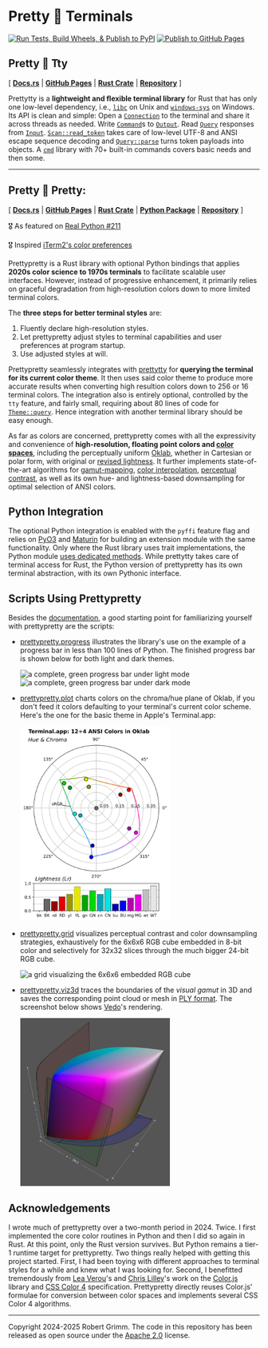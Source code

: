 # Pretty 🌸 Terminals

[![Run Tests, Build Wheels, & Publish to PyPI](https://github.com/apparebit/prettypretty/actions/workflows/ci.yml/badge.svg)](https://github.com/apparebit/prettypretty/actions/workflows/ci.yml)
[![Publish to GitHub Pages](https://github.com/apparebit/prettypretty/actions/workflows/gh-pages.yml/badge.svg)](https://github.com/apparebit/prettypretty/actions/workflows/gh-pages.yml)

## Pretty 🌸 Tty

\[  [**Docs.rs**](https://docs.rs/prettypretty/latest/prettytty/)
| [**GitHub Pages**](https://apparebit.github.io/prettypretty/prettytty/)
| [**Rust Crate**](https://crates.io/crates/prettytty)
| [**Repository**](https://github.com/apparebit/prettypretty)
\]

Prettytty is a **lightweight and flexible terminal library** for Rust that has
only one low-level dependency, i.e., [`libc`](https://crates.io/crates/libc) on
Unix and [`windows-sys`](https://crates.io/crates/windows-sys) on Windows. Its
API is clean and simple: Open a [`Connection`] to the terminal and share it
across threads as needed. Write [`Command`]s to [`Output`]. Read [`Query`]
responses from [`Input`]. [`Scan::read_token`] takes care of low-level UTF-8 and
ANSI escape sequence decoding and [`Query::parse`] turns token payloads into
objects. A [`cmd`] library with 70+ built-in commands covers basic needs and
then some.


[`cmd`]: https://apparebit.github.io/prettypretty/prettytty/cmd/index.html
[`Command`]: https://apparebit.github.io/prettypretty/prettytty/trait.Command.html
[`Connection`]: https://apparebit.github.io/prettypretty/prettytty/struct.Connection.html
[`Input`]: https://apparebit.github.io/prettypretty/prettytty/struct.Input.html
[`Output`]: https://apparebit.github.io/prettypretty/prettytty/struct.Output.html
[`Query`]: https://apparebit.github.io/prettypretty/prettytty/trait.Query.html
[`Query::parse`]: https://apparebit.github.io/prettypretty/prettytty/trait.Query.html#method.parse
[`Scan`]: https://apparebit.github.io/prettypretty/prettytty/trait.Scan.html
[`Scan::read_token`]: https://apparebit.github.io/prettypretty/prettytty/trait.Scan.html#method.read_token

----


## Pretty 🌸 Pretty:

\[  [**Docs.rs**](https://docs.rs/prettypretty/latest/prettypretty/)
| [**GitHub Pages**](https://apparebit.github.io/prettypretty/prettypretty/)
| [**Rust Crate**](https://crates.io/crates/prettypretty)
| [**Python Package**](https://pypi.org/project/prettypretty/)
| [**Repository**](https://github.com/apparebit/prettypretty)
\]

🎖️ As featured on [Real Python #211](https://realpython.com/podcasts/rpp/211/)

🎖️ Inspired [iTerm2's color preferences](https://raw.githubusercontent.com/apparebit/prettypretty/main/docs/figures/iterm2-color-preferences.jpg)

Prettypretty is a Rust library with optional Python bindings that applies
**2020s color science to 1970s terminals** to facilitate scalable user
interfaces. However, instead of progressive enhancement, it primarily relies on
graceful degradation from high-resolution colors down to more limited terminal
colors.

The **three steps for better terminal styles** are:

 1. Fluently declare high-resolution styles.
 2. Let prettypretty adjust styles to terminal capabilities and user preferences at
    program startup.
 3. Use adjusted styles at will.

Prettypretty seamlessly integrates with
[prettytty](https://crates.io/crates/prettytty) for **querying the terminal for
its current color theme**. It then uses said color theme to produce more
accurate results when converting high resultion colors down to 256 or 16
terminal colors. The integration also is entirely optional, controlled by the
`tty` feature, and fairly small, requiring about 80 lines of code for
[`Theme::query`](https://apparebit.github.io/prettypretty/prettypretty/theme/struct.Theme.html#method.query).
Hence integration with another terminal library should be easy enough.

As far as colors are concerned, prettypretty comes with all the expressivity and
convenience of **high-resolution, floating point colors and [color
spaces](https://lab.ardov.me/spaces-3d)**, including the perceptually uniform
[Oklab](https://bottosson.github.io/posts/oklab/), whether in Cartesian or polar
form, with original or [revised
lightness](https://bottosson.github.io/posts/colorpicker/#intermission---a-new-lightness-estimate-for-oklab).
It further implements state-of-the-art algorithms for
[gamut-mapping](https://www.w3.org/TR/css-color-4/#gamut-mapping), [color
interpolation](https://www.w3.org/TR/css-color-4/#interpolation), [perceptual
contrast](https://github.com/Myndex/apca-w3), as well as its own hue- and
lightness-based downsampling for optimal selection of ANSI colors.


## Python Integration

The optional Python integration is enabled with the `pyffi` feature flag and
relies on [PyO3](https://pyo3.rs/v0.22.0/) and [Maturin](https://www.maturin.rs)
for building an extension module with the same functionality. Only where the
Rust library uses trait implementations, the Python module [uses dedicated
methods](https://github.com/apparebit/prettypretty/blob/main/prettypretty/color/__init__.pyi).
While prettytty takes care of terminal access for Rust, the Python version of
prettypretty has its own terminal abstraction, with its own Pythonic interface.


## Scripts Using Prettypretty

Besides the [documentation](https://apparebit.github.io/prettypretty/), a good
starting point for familiarizing yourself with prettypretty are the scripts:

  * [prettypretty.progress](https://github.com/apparebit/prettypretty/blob/main/prettypretty/progress.py)
    illustrates the library's use on the example of a progress bar in less than
    100 lines of Python. The finished progress bar is shown below for both light
    and dark themes.

    <img src="https://raw.githubusercontent.com/apparebit/prettypretty/main/docs/figures/progress-bar-light.png"
         alt="a complete, green progress bar under light mode" width=293>
    <img src="https://raw.githubusercontent.com/apparebit/prettypretty/main/docs/figures/progress-bar-dark.png"
         alt="a complete, green progress bar under dark mode" width=298>

  * [prettypretty.plot](https://github.com/apparebit/prettypretty/blob/main/prettypretty/plot.py)
    charts colors on the chroma/hue plane of Oklab, if you don't feed it colors
    defaulting to your terminal's current color scheme. Here's the one for the
    basic theme in Apple's Terminal.app:

    <img src="https://raw.githubusercontent.com/apparebit/prettypretty/main/docs/src/deepdive/colortheme/terminal.app-colors.svg"
         alt="colors from the basic theme for Apple's Terminal.app in Oklch" width=300px>

  * [prettypretty.grid](https://github.com/apparebit/prettypretty/blob/main/prettypretty/grid.py)
    visualizes perceptual contrast and color downsampling strategies,
    exhaustively for the 6x6x6 RGB cube embedded in 8-bit color and selectively
    for 32x32 slices through the much bigger 24-bit RGB cube.

    <img src="https://raw.githubusercontent.com/apparebit/prettypretty/main/docs/figures/rgb6-background.png"
         alt="a grid visualizing the 6x6x6 embedded RGB cube" width=300px>

  * [prettypretty.viz3d](https://github.com/apparebit/prettypretty/blob/main/prettypretty/viz3d.py)
    traces the boundaries of the *visual gamut* in 3D and saves the
    corresponding point cloud or mesh in [PLY
    format](https://en.wikipedia.org/wiki/PLY_(file_format)). The screenshot
    below shows [Vedo](https://vedo.embl.es)'s rendering.

    <img src="https://raw.githubusercontent.com/apparebit/prettypretty/main/docs/figures/visual-gamut.jpg"
         alt="a 3D visualization of the gamut for visible light,
              somewhat shaped like a fat, squat hot pocket" width=300px>


## Acknowledgements

I wrote much of prettypretty over a two-month period in 2024. Twice. I first
implemented the core color routines in Python and then I did so again in Rust.
At this point, only the Rust version survives. But Python remains a tier-1
runtime target for prettypretty. Two things really helped with getting this
project started. First, I had been toying with different approaches to terminal
styles for a while and knew what I was looking for. Second, I benefitted
tremendously from [Lea Verou](http://lea.verou.me/)'s and [Chris
Lilley](https://svgees.us/)'s work on the [Color.js](https://colorjs.io) library
and [CSS Color 4](https://www.w3.org/TR/css-color-4/) specification.
Prettypretty directly reuses Color.js' formulae for conversion between color
spaces and implements several CSS Color 4 algorithms.

---

Copyright 2024-2025 Robert Grimm. The code in this repository has been released
as open source under the [Apache
2.0](https://github.com/apparebit/prettypretty/blob/main/LICENSE) license.
